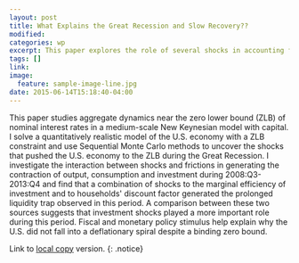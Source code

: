 ```yaml
---
layout: post
title: What Explains the Great Recession and Slow Recovery??
modified:
categories: wp
excerpt: This paper explores the role of several shocks in accounting for the decline in economic activity during the U.S. Great Recession.
tags: []
link:
image:
  feature: sample-image-line.jpg
date: 2015-06-14T15:18:40-04:00
---
```


This paper studies aggregate dynamics near the zero lower bound (ZLB) of nominal interest rates in a medium-scale New Keynesian model
with capital. I solve a quantitatively realistic model of the U.S. economy with a ZLB constraint and use Sequential Monte Carlo
methods to uncover the shocks that pushed the U.S. economy to the ZLB during the Great Recession. I investigate the interaction between
shocks and frictions in generating the contraction of output, consumption and investment during 2008:Q3- 2013:Q4 and find that a combination
of shocks to the marginal efficiency of investment and to households' discount factor generated the prolonged liquidity trap observed in this period.
A comparison between these two sources suggests that investment shocks played a more important role during this period. Fiscal and monetary policy stimulus
help explain why the U.S. did not fall into a deflationary spiral despite a binding zero bound.

Link to [local copy](/documents/PCB_GreatRecession_June2015.pdf) version.
{: .notice}

